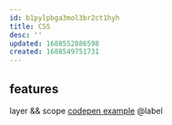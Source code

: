 ```yaml
---
id: b1pylpbga3mol3br2ct1hyh
title: CSS
desc: ''
updated: 1688552886598
created: 1688549751731
---
```


## features
layer && scope
[codepen example](https://anyflip.com/hveyv/chwx)
\@label
